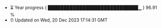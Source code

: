 - ⏳ Year progress { █████████████████████████████▁ } 96.91 %
- ⏰ Updated on Wed, 20 Dec 2023 17:14:31 GMT

